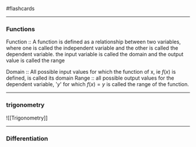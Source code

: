 #flashcards 
___

### Functions 
Function :: A function is defined as a relationship between two variables, where one is called the independent variable and the other is called the dependent variable. the input variable is called the domain and the output value is called the range
<!--SR:!2023-07-15,4,270-->
Domain :: All possible input values for which the function of x, ie $f(x)$ is defined, is called its domain
Range :: all possible output values for the dependent variable, '$y$' for which $f(x)=y$ is called the range of the function.

---
### trigonometry 
![[Trigonometry]]

---

### Differentiation 